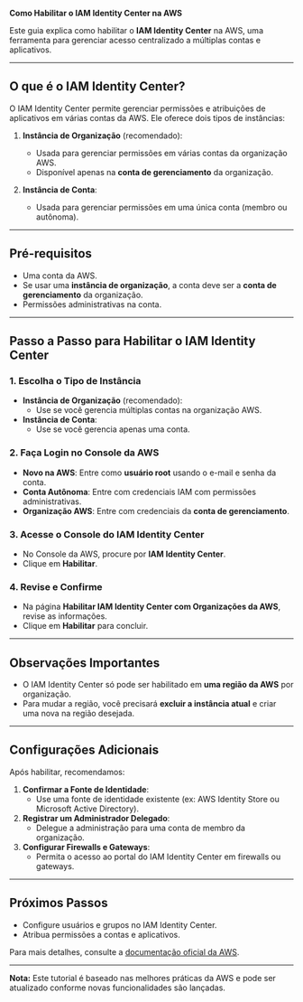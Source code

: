 **Como Habilitar o IAM Identity Center na AWS**

Este guia explica como habilitar o **IAM Identity Center** na AWS, uma ferramenta para gerenciar acesso centralizado a múltiplas contas e aplicativos.

---

## O que é o IAM Identity Center?
O IAM Identity Center permite gerenciar permissões e atribuições de aplicativos em várias contas da AWS. Ele oferece dois tipos de instâncias:

1. **Instância de Organização** (recomendado):  
   - Usada para gerenciar permissões em várias contas da organização AWS.
   - Disponível apenas na **conta de gerenciamento** da organização.

2. **Instância de Conta**:  
   - Usada para gerenciar permissões em uma única conta (membro ou autônoma).

---

## Pré-requisitos
- Uma conta da AWS.
- Se usar uma **instância de organização**, a conta deve ser a **conta de gerenciamento** da organização.
- Permissões administrativas na conta.

---

## Passo a Passo para Habilitar o IAM Identity Center

### 1. Escolha o Tipo de Instância
- **Instância de Organização** (recomendado):  
  - Use se você gerencia múltiplas contas na organização AWS.
- **Instância de Conta**:  
  - Use se você gerencia apenas uma conta.

### 2. Faça Login no Console da AWS
- **Novo na AWS**: Entre como **usuário root** usando o e-mail e senha da conta.
- **Conta Autônoma**: Entre com credenciais IAM com permissões administrativas.
- **Organização AWS**: Entre com credenciais da **conta de gerenciamento**.

### 3. Acesse o Console do IAM Identity Center
- No Console da AWS, procure por **IAM Identity Center**.
- Clique em **Habilitar**.

### 4. Revise e Confirme
- Na página **Habilitar IAM Identity Center com Organizações da AWS**, revise as informações.
- Clique em **Habilitar** para concluir.

---

## Observações Importantes
- O IAM Identity Center só pode ser habilitado em **uma região da AWS** por organização.
- Para mudar a região, você precisará **excluir a instância atual** e criar uma nova na região desejada.

---

## Configurações Adicionais
Após habilitar, recomendamos:
1. **Confirmar a Fonte de Identidade**:  
   - Use uma fonte de identidade existente (ex: AWS Identity Store ou Microsoft Active Directory).
2. **Registrar um Administrador Delegado**:  
   - Delegue a administração para uma conta de membro da organização.
3. **Configurar Firewalls e Gateways**:  
   - Permita o acesso ao portal do IAM Identity Center em firewalls ou gateways.

---

## Próximos Passos
- Configure usuários e grupos no IAM Identity Center.
- Atribua permissões a contas e aplicativos.

Para mais detalhes, consulte a [documentação oficial da AWS](https://docs.aws.amazon.com/singlesignon/latest/userguide/).

---

**Nota:** Este tutorial é baseado nas melhores práticas da AWS e pode ser atualizado conforme novas funcionalidades são lançadas.

